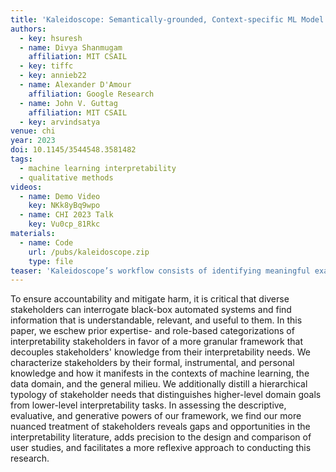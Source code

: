 ```yaml
---
title: 'Kaleidoscope: Semantically-grounded, Context-specific ML Model Evaluation'
authors:
  - key: hsuresh
  - name: Divya Shanmugam
    affiliation: MIT CSAIL
  - key: tiffc
  - key: annieb22
  - name: Alexander D'Amour
    affiliation: Google Research
  - name: John V. Guttag
    affiliation: MIT CSAIL
  - key: arvindsatya
venue: chi
year: 2023
doi: 10.1145/3544548.3581482
tags:
  - machine learning interpretability
  - qualitative methods
videos:
  - name: Demo Video
    key: NKk8yBq9wpo
  - name: CHI 2023 Talk
    key: Vu0cp_81Rkc
materials:
  - name: Code
    url: /pubs/kaleidoscope.zip
    type: file
teaser: 'Kaleidoscope’s workflow consists of identifying meaningful examples, generalizing them into larger, diverse sets representing important concepts, and using these concepts to specify and test model behavior.'
---
```

To ensure accountability and mitigate harm, it is critical that diverse stakeholders can interrogate black-box automated systems and find information that is understandable, relevant, and useful to them. In this paper, we eschew prior expertise- and role-based categorizations of interpretability stakeholders in favor of a more granular framework that decouples stakeholders' knowledge from their interpretability needs. We characterize stakeholders by their formal, instrumental, and personal knowledge and how it manifests in the contexts of machine learning, the data domain, and the general milieu. We additionally distill a hierarchical typology of stakeholder needs that distinguishes higher-level domain goals from lower-level interpretability tasks. In assessing the descriptive, evaluative, and generative powers of our framework, we find our more nuanced treatment of stakeholders reveals gaps and opportunities in the interpretability literature, adds precision to the design and comparison of user studies, and facilitates a more reflexive approach to conducting this research.
